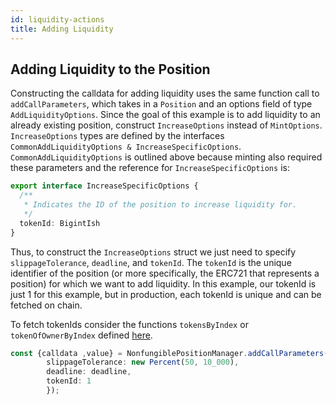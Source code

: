 ```yaml
---
id: liquidity-actions
title: Adding Liquidity
---
```


## Adding Liquidity to the Position

Constructing the calldata for adding liquidity uses the same function call to `addCallParameters`, which takes in a `Position` and an options field of type `AddLiquidityOptions`. Since the goal of this example is to add liquidity to an already existing position, construct `IncreaseOptions` instead of `MintOptions`. `IncreaseOptions` types are defined by the interfaces `CommonAddLiquidityOptions & IncreaseSpecificOptions`. `CommonAddLiquidityOptions` is outlined above because minting also required these parameters and the reference for `IncreaseSpecificOptions` is:

```typescript
export interface IncreaseSpecificOptions {
  /**
   * Indicates the ID of the position to increase liquidity for.
   */
  tokenId: BigintIsh
}
```

Thus, to construct the `IncreaseOptions` struct we just need to specify `slippageTolerance`, `deadline`, and `tokenId`. The `tokenId` is the unique identifier of the position (or more specifically, the ERC721 that represents a position) for which we want to add liquidity. In this example, our tokenId is just 1 for this example, but in production, each tokenId is unique and can be fetched on chain.

To fetch tokenIds consider the functions `tokensByIndex` or `tokenOfOwnerByIndex` defined [here](https://docs.openzeppelin.com/contracts/2.x/api/token/erc721#ERC721Enumerable-tokenOfOwnerByIndex-address-uint256-).

```typescript
const {calldata ,value} = NonfungiblePositionManager.addCallParameters(position, {
        slippageTolerance: new Percent(50, 10_000),
        deadline: deadline,
        tokenId: 1
        });
  ```
